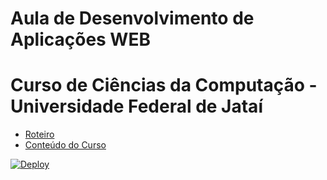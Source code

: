 # Aula de Desenvolvimento de Aplicações WEB 
# Curso de Ciências da Computação - Universidade Federal de Jataí

- [Roteiro](https://github.com/marcoswagner-commits/gestao_obras_aula_daw/tree/Documentos/README.md)
- [Conteúdo do Curso](https://github.com/marcoswagner-commits/gestao_obras_aula_daw/tree/Documentos/Conteúdo_Aula_DSW_Módulo_I.pdf)

[![Deploy](https://www.herokucdn.com/deploy/button.svg)](https://heroku.com/deploy)

